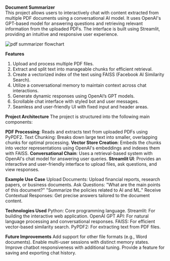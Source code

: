 **Document Summarizer**  
This project allows users to interactively chat with content extracted from multiple PDF documents using a conversational AI model. It uses OpenAI's GPT-based model for answering questions and retrieving relevant information from the uploaded PDFs. The interface is built using Streamlit, providing an intuitive and responsive user experience.

![pdf summarizer flowchart](https://github.com/user-attachments/assets/de717e14-705e-4ba0-b5be-5d5f932d9e2b)

**Features**
1. Upload and process multiple PDF files.
2. Extract and split text into manageable chunks for efficient retrieval.
3. Create a vectorized index of the text using FAISS (Facebook AI Similarity Search).
4. Utilize a conversational memory to maintain context across chat interactions.
5. Generate dynamic responses using OpenAI’s GPT models.
6. Scrollable chat interface with styled bot and user messages.
7. Seamless and user-friendly UI with fixed input and header areas.

**Project Architecture**
The project is structured into the following main components:

**PDF Processing**: Reads and extracts text from uploaded PDFs using PyPDF2.
Text Chunking: Breaks down large text into smaller, overlapping chunks for optimal processing.
**Vector Store Creation**: Embeds the chunks into vector representations using OpenAI's embeddings and indexes them with FAISS.
**Conversational Chain**: Uses a retrieval-based system with OpenAI's chat model for answering user queries.
**Streamlit UI**: Provides an interactive and user-friendly interface to upload files, ask questions, and view responses.

**Example Use Case**
Upload Documents:
Upload financial reports, research papers, or business documents.
Ask Questions:
"What are the main points of this document?"
"Summarize the policies related to AI and ML."
Receive Contextual Responses:
Get precise answers tailored to the document content.

**Technologies Used**
Python: Core programming language.
Streamlit: For building the interactive web application.
OpenAI GPT API: For natural language processing and conversational responses.
FAISS: For efficient vector-based similarity search.
PyPDF2: For extracting text from PDF files.

**Future Improvements**
Add support for other file formats (e.g., Word documents).
Enable multi-user sessions with distinct memory states.
Improve chatbot responsiveness with additional tuning.
Provide a feature for saving and exporting chat history.
